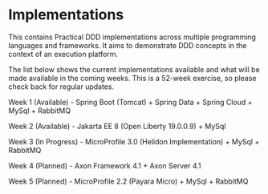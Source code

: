 # Implementations

This contains Practical DDD implementations across multiple programming languages and frameworks. It aims to demonstrate DDD concepts in the context of an execution platform. 

The list below shows the current implementations available and what will be made available in the coming weeks. This is a 52-week exercise, so please check back for regular updates.

Week 1 (Available) - Spring Boot (Tomcat) + Spring Data + Spring Cloud + MySql + RabbitMQ 

Week 2 (Available) - Jakarta EE 8 (Open Liberty 19.0.0.9) + MySql

Week 3 (In Progress) - MicroProfile 3.0 (Helidon Implementation) + MySql + RabbitMQ

Week 4 (Planned) - Axon Framework 4.1  + Axon Server 4.1

Week 5 (Planned) - MicroProfile 2.2 (Payara Micro) + MySql + RabbitMQ



